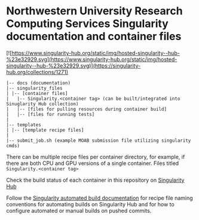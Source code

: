 # Northwestern University Research Computing Services Singularity documentation and container files

[![https://www.singularity-hub.org/static/img/hosted-singularity--hub-%23e32929.svg](https://www.singularity-hub.org/static/img/hosted-singularity--hub-%23e32929.svg)](https://singularity-hub.org/collections/1271)

```
|-- docs (documentation)
|-- singularity_files
| |-- [container files]
|   |-- Singularity.<container tag> (can be built/integrated into Sinuglarity Hub collection)
|   |-- [files for pulling resources during container build]
|   |-- [files for running tests]
|
|-- templates
| |-- [template recipe files]
|
|-- submit_job.sh (example MOAB submission file utilizing singularity cmds)
```

There can be multiple recipe files per container directory, for example, if there are both CPU and GPU versions of a single container. Files titled `Singularity.<container tag>` 

Check the build status of each container in this repository on [Singularity Hub](https://singularity-hub.org/collections/1271)

Follow the [Singularity automated build documentation](https://github.com/singularityhub/singularityhub.github.io/wiki/Build-A-Container) for recipe file naming conventions for automating builds on Singularity Hub and for how to configure automated or manual builds on pushed commits.
